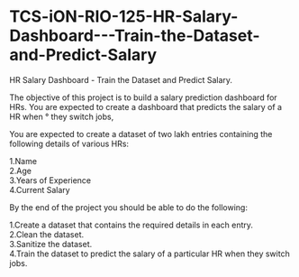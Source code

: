 # TCS-iON-RIO-125-HR-Salary-Dashboard---Train-the-Dataset-and-Predict-Salary


HR Salary Dashboard - Train the Dataset and Predict Salary.

The objective of this project is to build a salary prediction dashboard for HRs. You are expected to create a dashboard that predicts the salary of a HR when ° they switch jobs,

You are expected to create a dataset of two lakh entries containing the following details of various HRs:

1.Name  
2.Age  
3.Years of Experience      
4.Current Salary

 By the end of the project you should be able to do the following:

1.Create a dataset that contains the required details in each entry.    
2.Clean the dataset.    
3.Sanitize the dataset.   
4.Train the dataset to predict the salary of a particular HR when they switch jobs.
